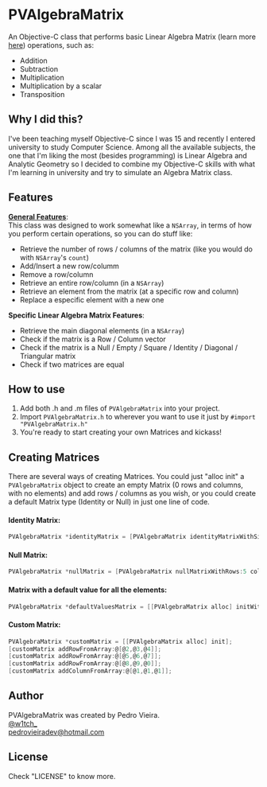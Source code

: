 PVAlgebraMatrix
===============
An Objective-C class that performs basic Linear Algebra Matrix (learn more <a target="_blank" href="http://en.wikipedia.org/wiki/Matrix_(mathematics)">here</a>) operations, such as:
* Addition
* Subtraction
* Multiplication
* Multiplication by a scalar
* Transposition


Why I did this?
----------------
I've been teaching myself Objective-C since I was 15 and recently I entered university to study Computer Science. Among all the available subjects, the one that I'm liking the most (besides programming) is Linear Algebra and Analytic Geometry so I decided to combine my Objective-C skills with what I'm learning in university and try to simulate an Algebra Matrix class.

Features
----------------
<b><u>General Features</u></b>:<br>
This class was designed to work somewhat like a `NSArray`, in terms of how you perform certain operations, so you can do stuff like:
* Retrieve the number of rows / columns of the matrix (like you would do with `NSArray`'s `count`)
* Add/Insert a new row/columm
* Remove a row/column
* Retrieve an entire row/column (in a `NSArray`)
* Retrieve an element from the matrix (at a specific row and column)
* Replace a especific element with a new one

<b>Specific Linear Algebra Matrix Features</b>:<br>
* Retrieve the main diagonal elements (in a `NSArray`)
* Check if the matrix is a Row / Column vector
* Check if the matrix is a Null / Empty / Square / Identity / Diagonal / Triangular matrix
* Check if two matrices are equal

How to use
----------------
1.  Add both .h and .m files of `PVAlgebraMatrix` into your project.
2.  Import `PVAlgebraMatrix.h` to wherever you want to use it just by `#import "PVAlgebraMatrix.h"`
3.  You're ready to start creating your own Matrices and kickass!

Creating Matrices
----------------
There are several ways of creating Matrices. You could just "alloc init" a `PVAlgebraMatrix` object to create an empty Matrix (0 rows and columns, with no elements) and add rows / columns as you wish, or you could create a default Matrix type (Identity or Null) in just one line of code.<br>
#### Identity Matrix:
``` objective-c
PVAlgebraMatrix *identityMatrix = [PVAlgebraMatrix identityMatrixWithSize:5];
```
#### Null Matrix:
``` objective-c
PVAlgebraMatrix *nullMatrix = [PVAlgebraMatrix nullMatrixWithRows:5 columns:5];
```
#### Matrix with a default value for all the elements:
``` objective-c
PVAlgebraMatrix *defaultValuesMatrix = [[PVAlgebraMatrix alloc] initWithRows:4 columns:5 setDefaultValueForAllElements:5];
```
#### Custom Matrix:
``` objective-c
PVAlgebraMatrix *customMatrix = [[PVAlgebraMatrix alloc] init];
[customMatrix addRowFromArray:@[@2,@3,@4]];
[customMatrix addRowFromArray:@[@5,@6,@7]];
[customMatrix addRowFromArray:@[@8,@9,@0]];
[customMatrix addColumnFromArray:@[@1,@1,@1]];
```

Author
----------------
PVAlgebraMatrix was created by Pedro Vieira.<br>
<a target="_blank" href="https://twitter.com/w1tch_">@w1tch_</a><br>
<a href="mailto:pedrovieiradev@hotmail.com?Subject=PVAsyncImageView">pedrovieiradev@hotmail.com</a>

License
----------------
Check "LICENSE" to know more.
